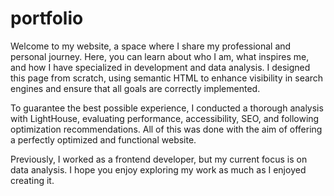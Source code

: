 # portfolio
Welcome to my website, a space where I share my professional and personal journey. Here, you can learn about who I am, what inspires me, and how I have specialized in development and data analysis. I designed this page from scratch, using semantic HTML to enhance visibility in search engines and ensure that all goals are correctly implemented.

To guarantee the best possible experience, I conducted a thorough analysis with LightHouse, evaluating performance, accessibility, SEO, and following optimization recommendations. All of this was done with the aim of offering a perfectly optimized and functional website.

Previously, I worked as a frontend developer, but my current focus is on data analysis. I hope you enjoy exploring my work as much as I enjoyed creating it.
